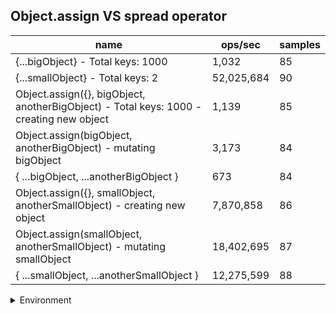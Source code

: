 ## Object.assign VS spread operator

|name|ops/sec|samples|
|-|-|-|
|{...bigObject} - Total keys: 1000|1,032|85|
|{...smallObject} - Total keys: 2|52,025,684|90|
|Object.assign({}, bigObject, anotherBigObject) - Total keys: 1000 - creating new object|1,139|85|
|Object.assign(bigObject, anotherBigObject) - mutating bigObject|3,173|84|
|{ ...bigObject, ...anotherBigObject }|673|84|
|Object.assign({}, smallObject, anotherSmallObject) - creating new object|7,870,858|86|
|Object.assign(smallObject, anotherSmallObject) - mutating smallObject|18,402,695|87|
|{ ...smallObject, ...anotherSmallObject }|12,275,599|88|


<details>
<summary>Environment</summary>

* __Machine:__ linux x64 | 2 vCPUs | 6.8GB Mem
* __Run:__ Tue Oct 24 2023 17:40:39 GMT+0000 (Coordinated Universal Time)
</details>

<!--
{"environment":{"platform":"linux","arch":"x64","cpus":2,"totalMemory":6.759746551513672},"benchmarks":[{"name":"{...bigObject} - Total keys: 1000","opsSec":1032.430371377474,"samples":2},{"name":"{...smallObject} - Total keys: 2","opsSec":52025684.276068,"samples":6},{"name":"Object.assign({}, bigObject, anotherBigObject) - Total keys: 1000 - creating new object","opsSec":1139.4837337299039,"samples":2},{"name":"Object.assign(bigObject, anotherBigObject) - mutating bigObject","opsSec":3173.352426561678,"samples":3},{"name":"{ ...bigObject, ...anotherBigObject }","opsSec":673.1667215485379,"samples":3},{"name":"Object.assign({}, smallObject, anotherSmallObject) - creating new object","opsSec":7870858.095177052,"samples":6},{"name":"Object.assign(smallObject, anotherSmallObject) - mutating smallObject","opsSec":18402694.627249986,"samples":6},{"name":"{ ...smallObject, ...anotherSmallObject }","opsSec":12275599.074066337,"samples":5}]}-->
